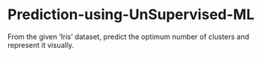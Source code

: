 # Prediction-using-UnSupervised-ML
From the given ‘Iris’ dataset, predict the optimum number of clusters and represent it visually.
